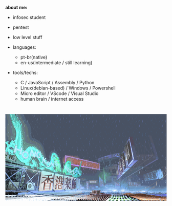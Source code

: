 **about me:**

  - infosec student
  - pentest
  - low level stuff
    
- languages:
  
    - pt-br(native)
    - en-us(intermediate / still learning)

- tools/techs:
  
  - C / JavaScript / Assembly / Python 
  - Linux(debian-based) / Windows / Powershell
  - Micro editor / VScode / Visual Studio
  - human brain / internet access 

#
![sf3-yang-stage](sf3-3rd-strike-yang-stage-hongkong.gif)
#



